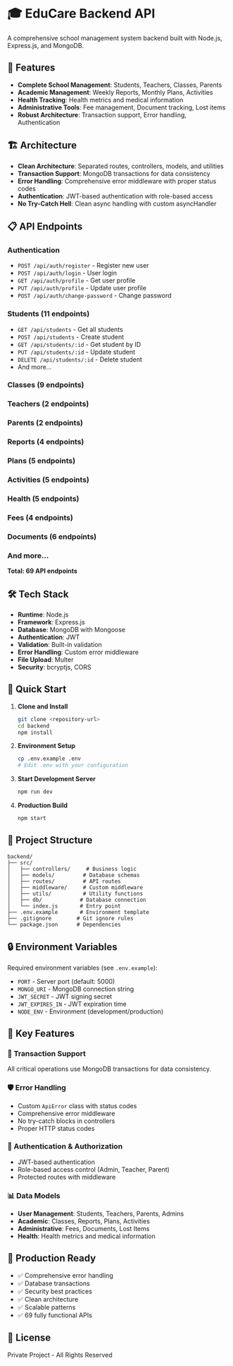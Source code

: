 # 🎓 EduCare Backend API

A comprehensive school management system backend built with Node.js, Express.js, and MongoDB.

## 🚀 Features

- **Complete School Management**: Students, Teachers, Classes, Parents
- **Academic Management**: Weekly Reports, Monthly Plans, Activities
- **Health Tracking**: Health metrics and medical information
- **Administrative Tools**: Fee management, Document tracking, Lost items
- **Robust Architecture**: Transaction support, Error handling, Authentication

## 🏗️ Architecture

- **Clean Architecture**: Separated routes, controllers, models, and utilities
- **Transaction Support**: MongoDB transactions for data consistency
- **Error Handling**: Comprehensive error middleware with proper status codes
- **Authentication**: JWT-based authentication with role-based access
- **No Try-Catch Hell**: Clean async handling with custom asyncHandler

## 📋 API Endpoints

### Authentication
- `POST /api/auth/register` - Register new user
- `POST /api/auth/login` - User login
- `GET /api/auth/profile` - Get user profile
- `PUT /api/auth/profile` - Update user profile
- `POST /api/auth/change-password` - Change password

### Students (11 endpoints)
- `GET /api/students` - Get all students
- `POST /api/students` - Create student
- `GET /api/students/:id` - Get student by ID
- `PUT /api/students/:id` - Update student
- `DELETE /api/students/:id` - Delete student
- And more...

### Classes (9 endpoints)
### Teachers (2 endpoints)
### Parents (2 endpoints)
### Reports (4 endpoints)
### Plans (5 endpoints)
### Activities (5 endpoints)
### Health (5 endpoints)
### Fees (4 endpoints)
### Documents (6 endpoints)
### And more...

**Total: 69 API endpoints**

## 🛠️ Tech Stack

- **Runtime**: Node.js
- **Framework**: Express.js
- **Database**: MongoDB with Mongoose
- **Authentication**: JWT
- **Validation**: Built-in validation
- **Error Handling**: Custom error middleware
- **File Upload**: Multer
- **Security**: bcryptjs, CORS

## 🚀 Quick Start

1. **Clone and Install**
   ```bash
   git clone <repository-url>
   cd backend
   npm install
   ```

2. **Environment Setup**
   ```bash
   cp .env.example .env
   # Edit .env with your configuration
   ```

3. **Start Development Server**
   ```bash
   npm run dev
   ```

4. **Production Build**
   ```bash
   npm start
   ```

## 📁 Project Structure

```
backend/
├── src/
│   ├── controllers/     # Business logic
│   ├── models/         # Database schemas
│   ├── routes/         # API routes
│   ├── middleware/     # Custom middleware
│   ├── utils/          # Utility functions
│   ├── db/            # Database connection
│   └── index.js       # Entry point
├── .env.example       # Environment template
├── .gitignore        # Git ignore rules
└── package.json      # Dependencies
```

## 🔒 Environment Variables

Required environment variables (see `.env.example`):

- `PORT` - Server port (default: 5000)
- `MONGO_URI` - MongoDB connection string
- `JWT_SECRET` - JWT signing secret
- `JWT_EXPIRES_IN` - JWT expiration time
- `NODE_ENV` - Environment (development/production)

## 🎯 Key Features

### 🔄 Transaction Support
All critical operations use MongoDB transactions for data consistency.

### 🛡️ Error Handling
- Custom `ApiError` class with status codes
- Comprehensive error middleware
- No try-catch blocks in controllers
- Proper HTTP status codes

### 🔐 Authentication & Authorization
- JWT-based authentication
- Role-based access control (Admin, Teacher, Parent)
- Protected routes with middleware

### 📊 Data Models
- **User Management**: Students, Teachers, Parents, Admins
- **Academic**: Classes, Reports, Plans, Activities
- **Administrative**: Fees, Documents, Lost Items
- **Health**: Health metrics and medical information

## 🚀 Production Ready

- ✅ Comprehensive error handling
- ✅ Database transactions
- ✅ Security best practices
- ✅ Clean architecture
- ✅ Scalable patterns
- ✅ 69 fully functional APIs

## 📝 License

Private Project - All Rights Reserved
